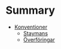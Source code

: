 # Summary

- [Konventioner](./konventioner.md)
  - [Staymans](./konventioner/stayman.md)
  - [Överföringar](./konventioner/transfers.md)
